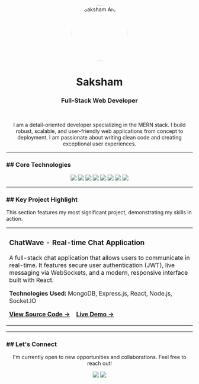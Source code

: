 <div align="center">

  <img src="https://avatars.githubusercontent.com/u/104996458?v=4" width="150" alt="Saksham Arora" style="border-radius:50%;">
  
  <h1>Saksham</h1>
  <h3>Full-Stack Web Developer</h3>
  
  <br>
  
  <p>
    I am a detail-oriented developer specializing in the MERN stack. I build robust, scalable, and user-friendly web applications from concept to deployment. I am passionate about writing clean code and creating exceptional user experiences.
  </p>

</div>

---

### ## Core Technologies

<p align="center">
<img src="https://img.shields.io/badge/JavaScript-F7DF1E?style=flat-square&logo=javascript&logoColor=black">
<img src="https://img.shields.io/badge/React-20232A?style=flat-square&logo=react&logoColor=61DAFB">
<img src="https://img.shields.io/badge/Node.js-339933?style=flat-square&logo=nodedotjs&logoColor=white">
<img src="https://img.shields.io/badge/Express-000000?style=flat-square&logo=express&logoColor=white">
<img src="https://img.shields.io/badge/MongoDB-47A248?style=flat-square&logo=mongodb&logoColor=white">
<img src="https://img.shields.io/badge/HTML5-E34F26?style=flat-square&logo=html5&logoColor=white">
<img src="https://img.shields.io/badge/CSS3-1572B6?style=flat-square&logo=css3&logoColor=white">
<img src="https://img.shields.io/badge/Tailwind_CSS-06B6D4?style=flat-square&logo=tailwindcss&logoColor=white">
</p>

---

### ## Key Project Highlight

This section features my most significant project, demonstrating my skills in action.

<table align="center" width="80%">
  <tr>
    <td>
      <h3><strong>ChatWave - Real-time Chat Application</strong></h3>
      <p>
        A full-stack chat application that allows users to communicate in real-time. It features secure user authentication (JWT), live messaging via WebSockets, and a modern, responsive interface built with React.
      </p>
      <p>
        <strong>Technologies Used:</strong> MongoDB, Express.js, React, Node.js, Socket.IO
      </p>
      <p>
        <a href="https://github.com/arora427/ChatWave" target="_blank"><b>View Source Code →</b></a>
        &nbsp;&nbsp;
        <a href="https://chatwave-u2te.onrender.com" target="_blank"><b>Live Demo →</b></a>
      </p>
    </td>
  </tr>
</table>

---

### ## Let's Connect

<div align="center">
  <p>I'm currently open to new opportunities and collaborations. Feel free to reach out!</p>
  
  <a href="https://linkedin.com/in/saksham427"><img src="https://img.shields.io/badge/LinkedIn-0A66C2?style=for-the-badge&logo=linkedin&logoColor=white"></a>
  <a href="mailto:sakshamarora427@gmail.com"><img src="https://img.shields.io/badge/Gmail-D14836?style=for-the-badge&logo=gmail&logoColor=white"></a>
  </div>
